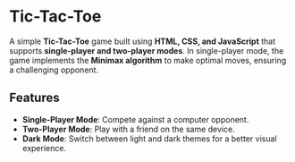 # Tic-Tac-Toe  

A simple **Tic-Tac-Toe** game built using **HTML, CSS, and JavaScript** that supports **single-player and two-player modes**. In single-player mode, the game implements the **Minimax algorithm** to make optimal moves, ensuring a challenging opponent.  

## Features
- **Single-Player Mode**: Compete against a computer opponent.
- **Two-Player Mode**: Play with a friend on the same device.  
- **Dark Mode**: Switch between light and dark themes for a better visual experience.  
